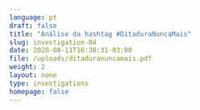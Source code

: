 ```yaml
---
language: pt
draft: false
title: "Análise da hashtag #DitaduraNuncaMais"
slug: investigation-04
date: 2020-08-11T16:30:31-03:00
file: /uploads/ditaduranuncamais.pdf
weight: 2
layout: none
type: investigations
homepage: false
---
```

